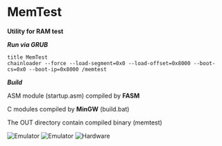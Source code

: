 # MemTest
**Utility for RAM test**

***Run via GRUB***
```
title MemTest
chainloader --force --load-segment=0x0 --load-offset=0x8000 --boot-cs=0x0 --boot-ip=0x8000 /memtest
```

***Build***

ASM module (startup.asm) compiled by **FASM**

C modules compiled by **MinGW** (build.bat)

The OUT directory contain compiled binary (memtest)

![Emulator](https://github.com/dx8vb/Memory-Test/blob/master/screenshot/emulator1.png)
![Emulator](https://github.com/dx8vb/Memory-Test/blob/master/screenshot/emulator2.png)
![Hardware](https://github.com/dx8vb/Memory-Test/blob/master/screenshot/hardware.png)
